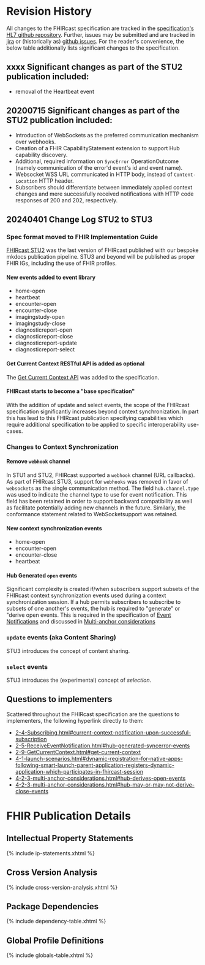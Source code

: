 # Revision History
All changes to the FHIRcast specification are tracked in the [specification's HL7 github repository](https://github.com/HL7/fhircast-docs/commits/master). Further, issues may be submitted and are tracked in [jira](https://jira.hl7.org/browse/FHIR-25651?filter=12642) or (historically as) [github issues](https://github.com/HL7/fhircast-docs/issues).   For the reader's convenience, the below table additionally lists significant changes to the specification.

## xxxx Significant changes as part of the STU2 publication included: 
* removal of the Heartbeat event

## 20200715 Significant changes as part of the STU2 publication included: 

* Introduction of WebSockets as the preferred communication mechanism over webhooks.
* Creation of a FHIR CapabilityStatement extension to support Hub capability discovery. 
* Additional, required information on `SyncError` OperationOutcome (namely communication of the error'd event's id and event name). 
* Websocket WSS URL communicated in HTTP body, instead of `Content-Location` HTTP header.
* Subscribers should differentiate between immediately applied context changes and mere successfully received notifications with HTTP code responses of 200 and 202, respectively.

## 20240401 Change Log STU2 to STU3

### Spec format moved to FHIR Implementation Guide
[FHIRcast STU2](https://fhircast.hl7.org/specification/STU2/) was the last version of FHIRcast published with our bespoke mkdocs publication pipeline. STU3 and beyond will be published as proper FHIR IGs, including the use of FHIR profiles.

#### New events added to event library
* home-open
* heartbeat
* encounter-open
* encounter-close
* imagingstudy-open
* imagingstudy-close
* diagnosticreport-open
* diagnosticreport-close
* diagnosticreport-update
* diagnosticreport-select

#### Get Current Context RESTful API is added as optional

The [Get Current Context API](2-9-GetCurrentContext.html) was added to the specification.

#### FHIRcast starts to become a "base specification"

With the addition of update and select events, the scope of the FHIRcast specification significantly increases beyond context synchronization. In part this has lead to this FHIRcast publication specifying capabilities which require additional specification to be applied to specific interoperability use-cases. 

### Changes to Context Synchronization
#### Remove `webhook` channel
In STU1 and STU2, FHIRcast supported a `webhook` channel (URL callbacks). As part of FHIRcast STU3, support for `webhooks` was removed in favor of `websockets` as the single communication method. The field `hub.channel.type` was used to indicate the channel type to use for event notification. This field has been retained in order to support backward compatibility as well as facilitate potentially adding new channels in the future. Similarly, the conformance statement related to WebSocketsupport was retained.

#### New context synchronization events
* home-open
* encounter-open
* encounter-close
* heartbeat

#### Hub Generated `open` events

Significant complexity is created if/when subscribers support subsets of the FHIRcast context synchronization events used during a context synchronization session. If a hub permits subscribers to subscribe to subsets of one another's events, the hub is required to "generate" or "derive open events. This is required in the specification of [Event Notifications](2-5-ReceiveEventNotification.html#hub-generated-open-events) and discussed in [Multi-anchor considerations](4-2-3-multi-anchor-considerations.html)

### `update` events (aka Content Sharing)

STU3 introduces the concept of content sharing.
### `select` events

STU3 introduces the (experimental) concept of _selection_.

## Questions to implementers
Scattered throughout the FHIRcast specification are the  questions to implementers, the following hyperlink directly to them:
* [2-4-Subscribing.html#current-context-notification-upon-successful-subscription](2-4-Subscribing.html#current-context-notification-upon-successful-subscription)
* [2-5-ReceiveEventNotification.html#hub-generated-syncerror-events](2-5-ReceiveEventNotification.html#hub-generated-syncerror-events)
* [2-9-GetCurrentContext.html#get-current-context](2-9-GetCurrentContext.html#get-current-context)
* [4-1-launch-scenarios.html#dynamic-registration-for-native-apps-following-smart-launch-parent-application-registers-dynamic-application-which-participates-in-fhircast-session](4-1-launch-scenarios.html#dynamic-registration-for-native-apps-following-smart-launch-parent-application-registers-dynamic-application-which-participates-in-fhircast-session)
* [4-2-3-multi-anchor-considerations.html#hub-derives-open-events](4-2-3-multi-anchor-considerations.html#hub-derives-open-events)
* [4-2-3-multi-anchor-considerations.html#hub-may-or-may-not-derive-close-events](4-2-3-multi-anchor-considerations.html#hub-may-or-may-not-derive-close-events)


# FHIR Publication Details

## Intellectual Property Statements

{% include ip-statements.xhtml %}

## Cross Version Analysis

{% include cross-version-analysis.xhtml %}

## Package Dependencies

{% include dependency-table.xhtml %}

## Global Profile Definitions

{% include globals-table.xhtml %}
